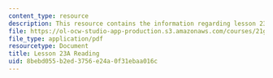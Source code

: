 ```yaml
---
content_type: resource
description: This resource contains the information regarding lesson 23a reading.
file: https://ol-ocw-studio-app-production.s3.amazonaws.com/courses/21g-505-advanced-japanese-i-fall-2005/8bebd055b2ed3756e24a0f31ebaa016c_MIT21G_501F12_hw4_26a.pdf
file_type: application/pdf
resourcetype: Document
title: Lesson 23A Reading
uid: 8bebd055-b2ed-3756-e24a-0f31ebaa016c
---
```

